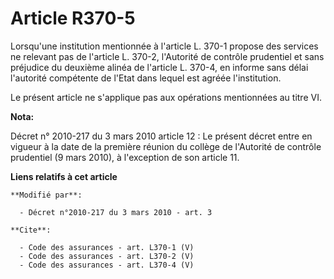 # Article R370-5

Lorsqu'une institution mentionnée à l'article L. 370-1 propose des services ne relevant pas de l'article L. 370-2, l'Autorité
de contrôle prudentiel et sans préjudice du deuxième alinéa de l'article L. 370-4, en informe sans délai l'autorité
compétente de l'Etat dans lequel est agréée l'institution. 

Le présent article ne s'applique pas aux opérations mentionnées au titre VI.

**Nota:**

Décret n° 2010-217 du 3 mars 2010 article 12 : Le présent décret entre en vigueur à la date de la première réunion du collège
de l'Autorité de contrôle prudentiel (9 mars 2010), à l'exception de son article 11.

**Liens relatifs à cet article**

	**Modifié par**:

	  - Décret n°2010-217 du 3 mars 2010 - art. 3

	**Cite**:

	  - Code des assurances - art. L370-1 (V)
	  - Code des assurances - art. L370-2 (V)
	  - Code des assurances - art. L370-4 (V)
